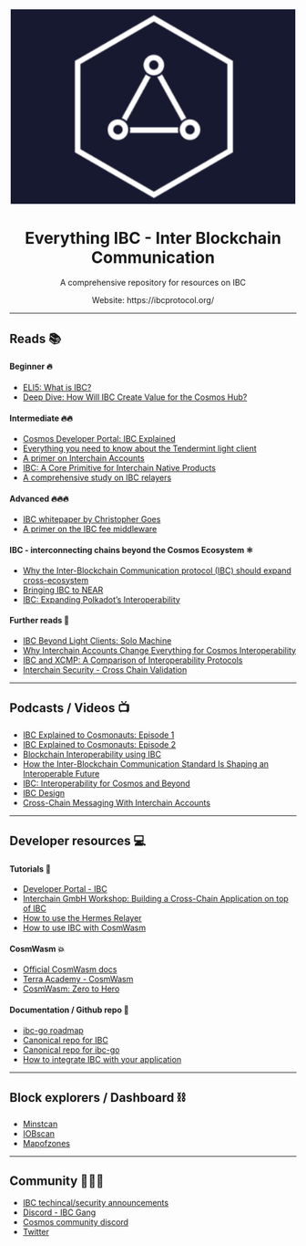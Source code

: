 <div align="center">
  <img alt="IBC_logo" src="IBC_logo.png" width="500">
  <h1 align="center">Everything IBC - Inter Blockchain Communication</h1>
  <p align="center">   
  </p>
 
  <p align="center">A comprehensive repository for resources on IBC</p>
  <p align="center"> Website: https://ibcprotocol.org/ </p>

</div>

-----------------------------------------------------------------------------------------

## Reads 📚

#### Beginner 🔥

- [ELI5: What is IBC?](https://medium.com/cosmos-blockchain/eli5-what-is-ibc-a212f518715f)
- [Deep Dive: How Will IBC Create Value for the Cosmos Hub?](https://blog.cosmos.network/deep-dive-how-will-ibc-create-value-for-the-cosmos-hub-eedefb83c7a0)



#### Intermediate 🔥🔥

- [Cosmos Developer Portal: IBC Explained](https://interchainacademy.cosmos.network/academy/ibc/what-is-ibc.html)
- [Everything you need to know about the Tendermint light client](https://medium.com/tendermint/everything-you-need-to-know-about-the-tendermint-light-client-f80d03856f98)
- [A primer on Interchain Accounts](https://medium.com/@interchain-io/welcome-to-the-ibc-gang-lets-talk-f469883e0ffe)
- [IBC: A Core Primitive for Interchain Native Products](https://medium.com/@interchain-io/ibc-a-core-primitive-for-interchain-native-products-38d73519cd66)
- [A comprehensive study on IBC relayers](https://medium.com/@interchain-io/relaying-the-message-a-deep-dive-into-ibc-relayer-operations-6ff763a2a22f)


#### Advanced 🔥🔥🔥

- [IBC whitepaper by Christopher Goes](https://ibcprotocol.org/documentation) 
- [A primer on the IBC fee middleware](https://medium.com/@interchain-io/ibc-relaying-as-a-service-the-in-protocol-incentivization-story-9922c7b953f0)


#### IBC - interconnecting chains beyond the Cosmos Ecosystem ⚛️


- [Why the Inter-Blockchain Communication protocol (IBC) should expand cross-ecosystem](https://interchain-io.medium.com/why-the-inter-blockchain-communication-protocol-ibc-should-expand-cross-ecosystem-fddfbce1796)
- [Bringing IBC to NEAR](https://medium.com/composable-finance/bringing-ibc-to-near-our-near-polkadot-bridge-a8954d7ed886)
- [IBC: Expanding Polkadot’s Interoperability](https://www.coinbase.com/cloud/discover/insights-analysis/ibc-polkadot-interoperability)


#### Further reads 📑

- [IBC Beyond Light Clients: Solo Machine](https://medium.com/@interchain-io/ibc-beyond-light-clients-solo-machine-fb55ba0b0234)
- [Why Interchain Accounts Change Everything for Cosmos Interoperability](https://medium.com/chainapsis/why-interchain-accounts-change-everything-for-cosmos-interoperability-59c19032bf11)
- [IBC and XCMP: A Comparison of Interoperability Protocols](https://medium.com/@interchain-io/ibc-and-xcmp-a-comparison-of-interoperability-protocols-3d1700e30015)
- [Interchain Security - Cross Chain Validation](https://github.com/cosmos/gaia/blob/724e2bd792ed1c1e4f8795db0f9c2f2dd8e18a9f/docs/interchain-security.md#ibc--cross-chain-validation)
---------------------------------------------------------------------------------------------------------

## Podcasts / Videos  📺

- [IBC Explained to Cosmonauts: Episode 1](https://www.youtube.com/watch?v=dYuTYykRhH4&t=2s)
- [IBC Explained to Cosmonauts: Episode 2](https://www.youtube.com/watch?v=LVm-vyy75Hc)
- [Blockchain Interoperability using IBC](https://www.youtube.com/watch?v=LVm-vyy75Hc)
- [How the Inter-Blockchain Communication Standard Is Shaping an Interoperable Future](https://www.youtube.com/watch?v=9CGalMjmCzw)
- [IBC: Interoperability for Cosmos and Beyond](https://www.youtube.com/watch?v=SE9KH2Awoj4)
- [IBC Design](https://www.youtube.com/watch?v=SKyEC3BYDUg)
- [Cross-Chain Messaging With Interchain Accounts](https://www.youtube.com/watch?v=hi7mCCdfm90)
----------------------------------------------------------------------------------------------------------

## Developer resources 💻
#### Tutorials 🏫

- [Developer Portal - IBC](https://tutorials.cosmos.network/academy/4-ibc/)
- [Interchain GmbH Workshop: Building a Cross-Chain Application on top of IBC](https://www.youtube.com/watch?v=2nIRfTiaAUw)
- [How to use the Hermes Relayer](https://www.youtube.com/watch?v=cG1lpAwK1sc&t=1018s)
- [How to use IBC with CosmWasm](https://www.youtube.com/watch?v=cG1lpAwK1sc&t=1018s)


#### CosmWasm 💥
- [Official CosmWasm docs](https://docs.cosmwasm.com/docs/1.0/)
- [Terra Academy - CosmWasm](https://academy.terra.money/courses/cosmwasm-smart-contracts-i)
- [CosmWasm: Zero to Hero](https://github.com/Callum-A/cosmwasm-zero-to-hero)


#### Documentation / Github repo 📘

- [ibc-go roadmap](https://github.com/cosmos/ibc-go/blob/main/docs/roadmap/roadmap.md)
- [Canonical repo for IBC](https://github.com/cosmos/ibc)
- [Canonical repo for ibc-go](https://github.com/cosmos/ibc-go)
- [How to integrate IBC with your application](https://ibc.cosmos.network/main/ibc/integration.html)
----------------------------------------------------------------------------------------------------------

## Block explorers / Dashboard ⛓️
- [Minstcan](https://hub.mintscan.io/)
- [IOBscan](https://ibc.iobscan.io/home)
- [Mapofzones](https://mapofzones.com/?testnet=false&period=24)

----------------------------------------------------------------------------------------------------------

## Community 🧑‍🤝‍🧑
- [IBC techincal/security announcements](https://t.me/ibc_is_expansive)
- [Discord - IBC Gang](https://discord.com/invite/MkvKh6jpsA)
- [Cosmos community discord](https://discord.com/invite/W8trcGV)
- [Twitter](https://twitter.com/cosmosibc)
